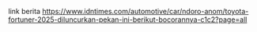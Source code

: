 link berita
https://www.idntimes.com/automotive/car/ndoro-anom/toyota-fortuner-2025-diluncurkan-pekan-ini-berikut-bocorannya-c1c2?page=all